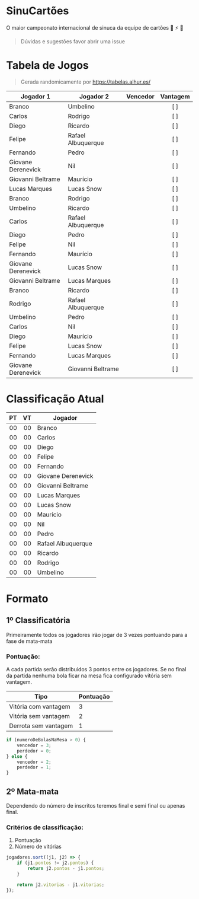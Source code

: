 # SinuCartões
O maior campeonato internacional de sinuca da equipe de cartões 🤘 ⚡️ 🎱

> Dúvidas e sugestões favor abrir uma issue

# Tabela de Jogos

> Gerada randomicamente por https://tabelas.alhur.es/

| Jogador 1          | Jogador 2          | Vencedor           | Vantagem
| ------------------ | ------------------ | ------------------ | :------:
| Branco             | Umbelino           |                    | [ ]
| Carlos             | Rodrigo            |                    | [ ]
| Diego              | Ricardo            |                    | [ ]
| Felipe             | Rafael Albuquerque |                    | [ ]
| Fernando           | Pedro              |                    | [ ]
| Giovane Derenevick | Nil                |                    | [ ]
| Giovanni Beltrame  | Maurício           |                    | [ ]
| Lucas Marques      | Lucas Snow         |                    | [ ]
| Branco             | Rodrigo            |                    | [ ]
| Umbelino           | Ricardo            |                    | [ ]
| Carlos             | Rafael Albuquerque |                    | [ ]
| Diego              | Pedro              |                    | [ ]
| Felipe             | Nil                |                    | [ ]
| Fernando           | Maurício           |                    | [ ]
| Giovane Derenevick | Lucas Snow         |                    | [ ]
| Giovanni Beltrame  | Lucas Marques      |                    | [ ]
| Branco             | Ricardo            |                    | [ ]
| Rodrigo            | Rafael Albuquerque |                    | [ ]
| Umbelino           | Pedro              |                    | [ ]
| Carlos             | Nil                |                    | [ ]
| Diego              | Maurício           |                    | [ ]
| Felipe             | Lucas Snow         |                    | [ ]
| Fernando           | Lucas Marques      |                    | [ ]
| Giovane Derenevick | Giovanni Beltrame  |                    | [ ]

# Classificação Atual

| PT | VT | Jogador
| -: | -: | -------
| 00 | 00 | Branco
| 00 | 00 | Carlos
| 00 | 00 | Diego
| 00 | 00 | Felipe
| 00 | 00 | Fernando
| 00 | 00 | Giovane Derenevick
| 00 | 00 | Giovanni Beltrame
| 00 | 00 | Lucas Marques
| 00 | 00 | Lucas Snow
| 00 | 00 | Maurício
| 00 | 00 | Nil
| 00 | 00 | Pedro
| 00 | 00 | Rafael Albuquerque
| 00 | 00 | Ricardo
| 00 | 00 | Rodrigo
| 00 | 00 | Umbelino

# Formato
## 1º Classificatória
Primeiramente todos os jogadores irão jogar de 3 vezes pontuando para a fase de mata-mata

### Pontuação:
A cada partida serão distribuidos 3 pontos entre os jogadores. Se no final da partida nenhuma bola ficar na mesa fica configurado vitória sem vantagem.

Tipo | Pontuação
---- | ---------
Vitória com vantagem | 3
Vitória sem vantagem | 2
Derrota sem vantagem | 1


```javascript
if (numeroDeBolasNaMesa > 0) {
    vencedor = 3;
    perdedor = 0;
} else {
    vencedor = 2;
    perdedor = 1;
} 
```


## 2º Mata-mata
Dependendo do número de inscritos teremos final e semi final ou apenas final.

### Critérios de classificação:

1. Pontuação
2. Número de vitórias

```javascript
jogadores.sort((j1, j2) => {
    if (j1.pontos != j2.pontos) {
        return j2.pontos - j1.pontos;
    }

    return j2.vitorias - j1.vitorias;
});
```
